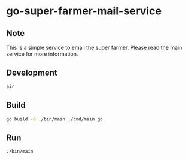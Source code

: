 # go-super-farmer-mail-service

## Note

This is a simple service to email the super farmer.
Please read the main service for more information.

## Development

```bash
air
```

## Build

```bash
go build -o ./bin/main ./cmd/main.go
```

## Run

```bash
./bin/main
```

